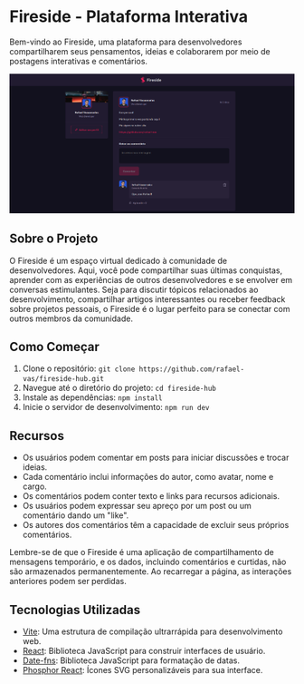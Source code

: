 # Fireside - Plataforma Interativa

Bem-vindo ao Fireside, uma plataforma para desenvolvedores compartilharem seus pensamentos, ideias e colaborarem por meio de postagens interativas e comentários.

<img src="src/images/desktop-screenshot.png" alt="Desktop Design">

## Sobre o Projeto

O Fireside é um espaço virtual dedicado à comunidade de desenvolvedores. Aqui, você pode compartilhar suas últimas conquistas, aprender com as experiências de outros desenvolvedores e se envolver em conversas estimulantes. Seja para discutir tópicos relacionados ao desenvolvimento, compartilhar artigos interessantes ou receber feedback sobre projetos pessoais, o Fireside é o lugar perfeito para se conectar com outros membros da comunidade.

## Como Começar

1. Clone o repositório: `git clone https://github.com/rafael-vas/fireside-hub.git`
2. Navegue até o diretório do projeto: `cd fireside-hub`
3. Instale as dependências: `npm install`
4. Inicie o servidor de desenvolvimento: `npm run dev`

## Recursos

- Os usuários podem comentar em posts para iniciar discussões e trocar ideias.
- Cada comentário inclui informações do autor, como avatar, nome e cargo.
- Os comentários podem conter texto e links para recursos adicionais.
- Os usuários podem expressar seu apreço por um post ou um comentário dando um "like".
- Os autores dos comentários têm a capacidade de excluir seus próprios comentários.

Lembre-se de que o Fireside é uma aplicação de compartilhamento de mensagens temporário, e os dados, incluindo comentários e curtidas, não são armazenados permanentemente. Ao recarregar a página, as interações anteriores podem ser perdidas.

## Tecnologias Utilizadas

- [Vite](https://vitejs.dev/): Uma estrutura de compilação ultrarrápida para desenvolvimento web.
- [React](https://reactjs.org/): Biblioteca JavaScript para construir interfaces de usuário.
- [Date-fns](https://date-fns.org/): Biblioteca JavaScript para formatação de datas.
- [Phosphor React](https://phosphoricons.com/): Ícones SVG personalizáveis para sua interface.
